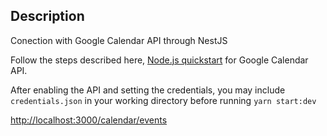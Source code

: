 ## Description

Conection with Google Calendar API through NestJS

Follow the steps described here,
[Node.js quickstart](https://developers.google.com/calendar/api/quickstart/nodejs) for Google Calendar API.

After enabling the API and setting the credentials, you may include `credentials.json` in your working directory before running `yarn start:dev`

[http://localhost:3000/calendar/events](http://localhost:3000/calendar/events)
